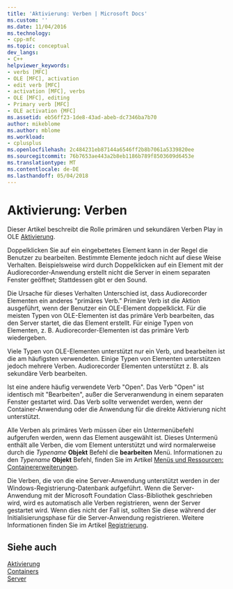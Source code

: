 ```yaml
---
title: 'Aktivierung: Verben | Microsoft Docs'
ms.custom: ''
ms.date: 11/04/2016
ms.technology:
- cpp-mfc
ms.topic: conceptual
dev_langs:
- C++
helpviewer_keywords:
- verbs [MFC]
- OLE [MFC], activation
- edit verb [MFC]
- activation [MFC], verbs
- OLE [MFC], editing
- Primary verb [MFC]
- OLE activation {MFC]
ms.assetid: eb56ff23-1de8-43ad-abeb-dc7346ba7b70
author: mikeblome
ms.author: mblome
ms.workload:
- cplusplus
ms.openlocfilehash: 2c484231eb87144a6546ff2b8b7061a5339820ee
ms.sourcegitcommit: 76b7653ae443a2b8eb1186b789f8503609d6453e
ms.translationtype: MT
ms.contentlocale: de-DE
ms.lasthandoff: 05/04/2018
---
```

# <a name="activation-verbs"></a>Aktivierung: Verben
Dieser Artikel beschreibt die Rolle primären und sekundären Verben Play in OLE [Aktivierung](../mfc/activation-cpp.md).  
  
 Doppelklicken Sie auf ein eingebettetes Element kann in der Regel die Benutzer zu bearbeiten. Bestimmte Elemente jedoch nicht auf diese Weise Verhalten. Beispielsweise wird durch Doppelklicken auf ein Element mit der Audiorecorder-Anwendung erstellt nicht die Server in einem separaten Fenster geöffnet; Stattdessen gibt er den Sound.  
  
 Die Ursache für dieses Verhalten Unterschied ist, dass Audiorecorder Elementen ein anderes "primäres Verb." Primäre Verb ist die Aktion ausgeführt, wenn der Benutzer ein OLE-Element doppelklickt. Für die meisten Typen von OLE-Elementen ist das primäre Verb bearbeiten, das den Server startet, die das Element erstellt. Für einige Typen von Elementen, z. B. Audiorecorder-Elementen ist das primäre Verb wiedergeben.  
  
 Viele Typen von OLE-Elementen unterstützt nur ein Verb, und bearbeiten ist die am häufigsten verwendeten. Einige Typen von Elementen unterstützen jedoch mehrere Verben. Audiorecorder Elementen unterstützt z. B. als sekundäre Verb bearbeiten.  
  
 Ist eine andere häufig verwendete Verb "Open". Das Verb "Open" ist identisch mit "Bearbeiten", außer die Serveranwendung in einem separaten Fenster gestartet wird. Das Verb sollte verwendet werden, wenn der Container-Anwendung oder die Anwendung für die direkte Aktivierung nicht unterstützt.  
  
 Alle Verben als primäres Verb müssen über ein Untermenübefehl aufgerufen werden, wenn das Element ausgewählt ist. Dieses Untermenü enthält alle Verben, die vom Element unterstützt und wird normalerweise durch die *Typename* **Objekt** Befehl die **bearbeiten** Menü. Informationen zu den *Typename* **Objekt** Befehl, finden Sie im Artikel [Menüs und Ressourcen: Containererweiterungen](../mfc/menus-and-resources-container-additions.md).  
  
 Die Verben, die von die eine Server-Anwendung unterstützt werden in der Windows-Registrierung-Datenbank aufgeführt. Wenn die Server-Anwendung mit der Microsoft Foundation Class-Bibliothek geschrieben wird, wird es automatisch alle Verben registrieren, wenn der Server gestartet wird. Wenn dies nicht der Fall ist, sollten Sie diese während der Initialisierungsphase für die Server-Anwendung registrieren. Weitere Informationen finden Sie im Artikel [Registrierung](../mfc/registration.md).  
  
## <a name="see-also"></a>Siehe auch  
 [Aktivierung](../mfc/activation-cpp.md)   
 [Containers](../mfc/containers.md)   
 [Server](../mfc/servers.md)

